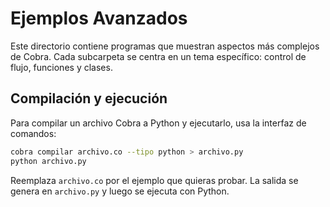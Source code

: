# Ejemplos Avanzados

Este directorio contiene programas que muestran aspectos más complejos de Cobra.
Cada subcarpeta se centra en un tema específico: control de flujo, funciones y
clases.

## Compilación y ejecución

Para compilar un archivo Cobra a Python y ejecutarlo, usa la interfaz de
comandos:

```bash
cobra compilar archivo.co --tipo python > archivo.py
python archivo.py
```

Reemplaza `archivo.co` por el ejemplo que quieras probar. La salida se genera
en `archivo.py` y luego se ejecuta con Python.
